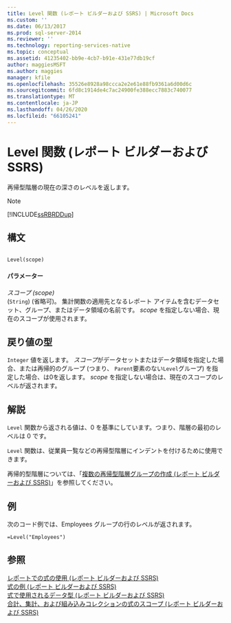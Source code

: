 ```yaml
---
title: Level 関数 (レポート ビルダーおよび SSRS) | Microsoft Docs
ms.custom: ''
ms.date: 06/13/2017
ms.prod: sql-server-2014
ms.reviewer: ''
ms.technology: reporting-services-native
ms.topic: conceptual
ms.assetid: 41235402-bb9e-4cb7-b91e-431e77db19cf
author: maggiesMSFT
ms.author: maggies
manager: kfile
ms.openlocfilehash: 35526e8928a98ccca2e2e61e88fb9361a6d00d6c
ms.sourcegitcommit: 6fd8c1914de4c7ac24900fe388ecc7883c740077
ms.translationtype: MT
ms.contentlocale: ja-JP
ms.lasthandoff: 04/26/2020
ms.locfileid: "66105241"
---
```

# <a name="level-function-report-builder-and-ssrs"></a>Level 関数 (レポート ビルダーおよび SSRS)
  再帰型階層の現在の深さのレベルを返します。  
  
> [!NOTE]  
>  [!INCLUDE[ssRBRDDup](../../includes/ssrbrddup-md.md)]  
  
## <a name="syntax"></a>構文  
  
```  
  
Level(scope)  
```  
  
#### <a name="parameters"></a>パラメーター  
 *スコープ (scope)*  
 (`String`) (省略可)。 集計関数の適用先となるレポート アイテムを含むデータセット、グループ、またはデータ領域の名前です。 *scope* を指定しない場合、現在のスコープが使用されます。  
  
## <a name="return-type"></a>戻り値の型  
 `Integer` 値を返します。 *スコープ*がデータセットまたはデータ領域を指定した場合、または再帰的のグループ (つまり、 `Parent`要素のない`Level`グループ) を指定した場合、は0を返します。 *scope* を指定しない場合は、現在のスコープのレベルが返されます。  
  
## <a name="remarks"></a>解説  
 `Level` 関数から返される値は、0 を基準にしています。つまり、階層の最初のレベルは 0 です。  
  
 `Level` 関数は、従業員一覧などの再帰型階層にインデントを付けるために使用できます。  
  
 再帰的型階層については、「[複数の再帰型階層グループの作成 &#40;レポート ビルダーおよび SSRS&#41;](creating-recursive-hierarchy-groups-report-builder-and-ssrs.md)」を参照してください。  
  
## <a name="example"></a>例  
 次のコード例では、Employees グループの行のレベルが返されます。  
  
```  
=Level("Employees")  
```  
  
## <a name="see-also"></a>参照  
 [レポートでの式の使用 (レポート ビルダーおよび SSRS)](expression-uses-in-reports-report-builder-and-ssrs.md)   
 [式の例 (レポート ビルダーおよび SSRS)](expression-examples-report-builder-and-ssrs.md)   
 [式で使用されるデータ型 &#40;レポート ビルダーおよび SSRS&#41;](expressions-report-builder-and-ssrs.md)   
 [合計、集計、および組み込みコレクションの式のスコープ (レポート ビルダーおよび SSRS)](expression-scope-for-totals-aggregates-and-built-in-collections.md)  
  
  
